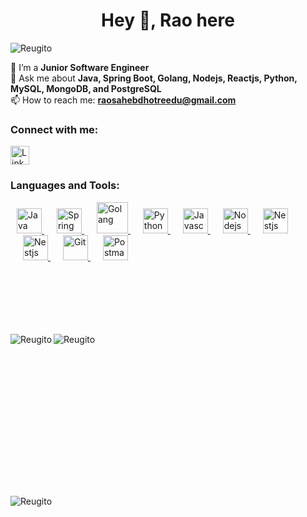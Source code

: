 <h1 align="center"> Hey 👋, Rao here </h1>
<p align="left">
  <img src="https://komarev.com/ghpvc/?username=Reugito&label=Profile%20views&color=0e75b6&style=flat" alt="Reugito" />
</p>

🌱 I’m a **Junior Software Engineer**<br>
💬 Ask me about **Java, Spring Boot, Golang, Nodejs, Reactjs, Python, MySQL, MongoDB, and PostgreSQL**<br>
📫 How to reach me: **raosahebdhotreedu@gmail.com**<br>

<h3 align="left">Connect with me:</h3>
<div>
  <a href="https://www.linkedin.com/in/raosahebdhotre/" target="_blank">
    <img src="https://cdn-icons-png.flaticon.com/128/226/226241.png" alt="LinkedIn" height="30" width="30" />
</a>
<!-- <a href="mailto:raosahebdhotreedu@gmail.com" target="_blank" style="margin-top:10px">
    <img src="https://www.vectorlogo.zone/logos/gmail/gmail-icon.svg" alt="Gmail" height="30" width="30" />
</a> -->
</div>

<h3 align="left">Languages and Tools:</h3>
<p align="left">
    <a href="https://www.java.com" target="Java" style="margin-left: 10px;"> 
        <img src="https://www.vectorlogo.zone/logos/java/java-icon.svg" alt="Java" width="40" height="40"/>
    </a>  
    <a href="https://spring.io/" target="_blank" style="margin-left: 20px;"> 
        <img src="https://www.vectorlogo.zone/logos/springio/springio-icon.svg" alt="Spring" width="40" height="40"/>
    </a>
    <a href="https://golang.org/" target="_blank" style="margin-left: 20px;"> 
        <img src="https://www.vectorlogo.zone/logos/golang/golang-icon.svg" alt="Golang" width="50" height="50"/>
    </a>
    <a href="https://www.python.org/" target="_blank" style="margin-left: 20px;"> 
        <img src="https://www.vectorlogo.zone/logos/python/python-icon.svg" alt="Python" width="40" height="40"/> 
    </a> 
    <a href="https://www.javascript.com/" target="_blank" style="margin-left: 20px;"> 
        <img src="https://www.vectorlogo.zone/logos/javascript/javascript-icon.svg" alt="Javascript" width="40" height="40"/>
    </a>
    <a href="https://nodejs.org/en" target="_blank" style="margin-left: 20px;"> 
        <img src="https://www.vectorlogo.zone/logos/nodejs/nodejs-icon.svg" alt="Nodejs" width="40" height="40"/>
    </a>
    <a href="https://nestjs.com/" target="_blank" style="margin-left: 20px;"> 
        <img src="https://www.vectorlogo.zone/logos/nestjs/nestjs-icon.svg" alt="Nestjs" width="40" height="40"/>
    </a>
    <a href="https://react.dev/" target="_blank" style="margin-left: 20px;"> 
        <img src="https://www.vectorlogo.zone/logos/reactjs/reactjs-icon.svg" alt="Nestjs" width="40" height="40"/>
    </a>
    <a href="https://git-scm.com/" target="_blank" style="margin-left: 20px;"> 
        <img src="https://www.vectorlogo.zone/logos/git-scm/git-scm-icon.svg" alt="Git" width="40" height="40"/>
    </a>
     <a href="https://www.postman.com" target="_blank" style="margin-left: 20px;"> 
        <img src="https://www.vectorlogo.zone/logos/getpostman/getpostman-icon.svg" alt="Postman" width="40" height="40"/>
    </a>
</p>

<div>
  <div style="margin-top: 115px;">
  <img align="left" src="https://github-readme-stats.vercel.app/api/top-langs?username=Reugito&show_icons=true&locale=en&layout=compact" alt="Reugito" />
</div>
<div style="margin-top: 15px;">
  <img align="center" src="https://github-readme-stats.vercel.app/api?username=Reugito&show_icons=true&locale=en" alt="Reugito" />
</div><br/>
</div>
<div style="margin-top: 225px">
  <img align="center" src="https://github-readme-streak-stats.herokuapp.com/?user=Reugito&" alt="Reugito" />
</div>
